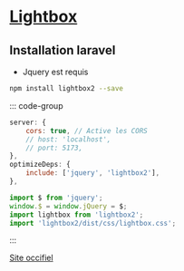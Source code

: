 # [Lightbox](readme.md)

## Installation laravel

* Jquery est requis

```bash
npm install lightbox2 --save
```

::: code-group

```js [vite.config.js]
server: {
    cors: true, // Active les CORS
    // host: 'localhost',
    // port: 5173,
},
optimizeDeps: {
    include: ['jquery', 'lightbox2'],
},
```

```js [app.js]
import $ from 'jquery';
window.$ = window.jQuery = $;
import lightbox from 'lightbox2';
import 'lightbox2/dist/css/lightbox.css';
```

:::

[Site occifiel](https://lokeshdhakar.com/projects/lightbox2/)